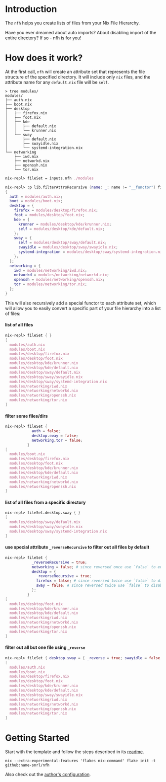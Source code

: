 # Introduction

The `nfh` helps you create lists of files from your Nix File Hierarchy.

Have you ever dreamed about auto imports? About disabling import of the entire
directory? If so - nfh is for you!

# How does it work?

At the first call, `nfh` will create an attribute set that represents the file
structure of the specified directory. It will include only `nix` files, and the
attribute name for any `default.nix` file will be `self`.

```fish
> tree modules/
modules/
├── auth.nix
├── boot.nix
├── desktop
│   ├── firefox.nix
│   ├── foot.nix
│   ├── kde
│   │   ├── default.nix
│   │   └── krunner.nix
│   └── sway
│       ├── default.nix
│       ├── swayidle.nix
│       └── systemd-integration.nix
└── networking
    ├── iwd.nix
    ├── networkd.nix
    ├── openssh.nix
    └── tor.nix
```

```nix
nix-repl> fileSet = inputs.nfh ./modules

nix-repl> :p lib.filterAttrsRecursive (name: _: name != "__functor") fileSet
{
  auth = modules/auth.nix;
  boot = modules/boot.nix;
  desktop = {
    firefox = modules/desktop/firefox.nix;
    foot = modules/desktop/foot.nix;
    kde = {
      krunner = modules/desktop/kde/krunner.nix;
      self = modules/desktop/kde/default.nix;
    };
    sway = {
      self = modules/desktop/sway/default.nix;
      swayidle = modules/desktop/sway/swayidle.nix;
      systemd-integration = modules/desktop/sway/systemd-integration.nix;
    };
  };
  networking = {
    iwd = modules/networking/iwd.nix;
    networkd = modules/networking/networkd.nix;
    openssh = modules/networking/openssh.nix;
    tor = modules/networking/tor.nix;
  };
}
```

This will also recursively add a special functor to each attribute set, which
will allow you to easily convert a specific part of your file hierarchy into a
list of files:

#### list of all files

```nix
nix-repl> fileSet { }                                                                                                                                             
[
  modules/auth.nix
  modules/boot.nix
  modules/desktop/firefox.nix
  modules/desktop/foot.nix
  modules/desktop/kde/krunner.nix
  modules/desktop/kde/default.nix
  modules/desktop/sway/default.nix
  modules/desktop/sway/swayidle.nix
  modules/desktop/sway/systemd-integration.nix
  modules/networking/iwd.nix
  modules/networking/networkd.nix
  modules/networking/openssh.nix
  modules/networking/tor.nix
]
```

#### filter some files/dirs

```nix
nix-repl> fileSet { 
            auth = false;
            desktop.sway = false;
            networking.tor = false;
          }
[
  modules/boot.nix
  modules/desktop/firefox.nix
  modules/desktop/foot.nix
  modules/desktop/kde/krunner.nix
  modules/desktop/kde/default.nix
  modules/networking/iwd.nix
  modules/networking/networkd.nix
  modules/networking/openssh.nix
]
```

#### list of all files from a specific directory

```nix
nix-repl> fileSet.desktop.sway { }
[
  modules/desktop/sway/default.nix
  modules/desktop/sway/swayidle.nix
  modules/desktop/sway/systemd-integration.nix
]
```

#### use special attribute `_reverseRecursive` to filter out all files by default

```nix
nix-repl> fileSet {
            _reverseRecursive = true;
            networking = false; # since reversed once use `false` to enable import
            desktop = {
              _reverseRecursive = true;
              firefox = false; # since reversed twice use `false` to disable import
              sway = false; # since reversed twice use `false` to disable import
            };
          }
[
  modules/desktop/foot.nix
  modules/desktop/kde/krunner.nix
  modules/desktop/kde/default.nix
  modules/networking/iwd.nix
  modules/networking/networkd.nix
  modules/networking/openssh.nix
  modules/networking/tor.nix
]
```

#### filter out all but one file using `_reverse`

```nix
nix-repl> fileSet { desktop.sway = { _reverse = true; swayidle = false; }; }                                                                                      
[
  modules/auth.nix
  modules/boot.nix
  modules/desktop/firefox.nix
  modules/desktop/foot.nix
  modules/desktop/kde/krunner.nix
  modules/desktop/kde/default.nix
  modules/desktop/sway/swayidle.nix
  modules/networking/iwd.nix
  modules/networking/networkd.nix
  modules/networking/openssh.nix
  modules/networking/tor.nix
]
```

# Getting Started

Start with the template and follow the steps described in its
[readme](/templates/nixos-configuration/README.md).

```fish
nix --extra-experimental-features 'flakes nix-command' flake init -t github:name-snrl/nfh
```

Also check out the
[author's configuration](https://github.com/name-snrl/nixos-configuration).
